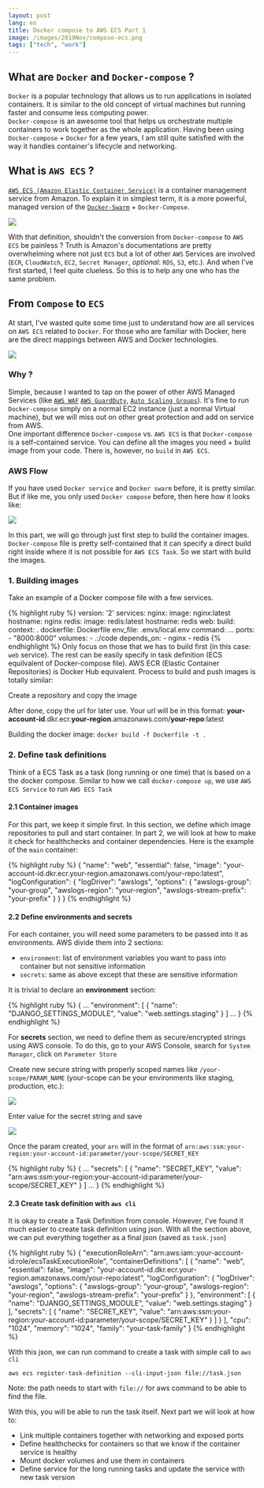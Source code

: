 ```yaml
---
layout: post
lang: en
title: Docker compose to AWS ECS Part 1
image: /images/2019Nov/compose-ecs.png
tags: ["tech", "work"]
---
```


## What are `Docker` and `Docker-compose` ? 

`Docker` is a popular technology that allows us to run applications in isolated containers. 
It is similar to the old concept of virtual machines but running faster and consume less computing power.  
`Docker-compose` is an awesome tool that helps us orchestrate multiple containers to work together as the whole application.
Having been using `Docker-compose` + `Docker` for a few years, I am still quite satisfied with the way it handles container's lifecycle and networking.

## What is `AWS ECS` ?
[`AWS ECS (Amazon Elastic Container Service)`](https://docs.aws.amazon.com/en_pv/AmazonECS/latest/developerguide/Welcome.html) is a container management service from Amazon. To explain it in simplest term, it is a more powerful, managed version of the [`Docker-Swarm`](https://docs.docker.com/engine/swarm/) + `Docker-Compose`. 

<img src="/images/2019Nov/ecs-overview.png" class="img-auto"/>

With that definition, shouldn't the conversion from `Docker-compose` to `AWS ECS` be painless ? Truth is Amazon's documentations are pretty overwhelming where not just `ECS` but a lot of other `AWS` Services are involved (`ECR`, `CloudWatch`, `EC2`, `Secret Manager`,  *optional*: `RDS`, `S3`, etc.). And when I've first started, I feel quite clueless. So this is to help any one who has the same problem.

## From `Compose` to `ECS`
At start, I've wasted quite some time just to understand how are all services on `AWS ECS` related to `Docker`. For those who are familiar with Docker, here are the direct mappings between AWS and Docker technologies.

<img src="/images/2019Nov/docker-vs-aws.png" class="img-auto"/>

### Why ?
Simple, because I wanted to tap on the power of other AWS Managed Services (like [`AWS WAF`](https://aws.amazon.com/waf/) [`AWS GuardDuty`](https://aws.amazon.com/guardduty/), [`Auto Scaling Groups`](https://docs.aws.amazon.com/autoscaling/ec2/userguide/AutoScalingGroup.html)). It's fine to run `Docker-compose` simply on a normal EC2 instance (just a normal Virtual machine), but we will miss out on other great protection and add on service from AWS.  
One important difference `Docker-compose` vs. `AWS ECS` is that `Docker-compose` is a self-contained service. You can define all the images you need + build image from your code. There is, however, no `build` in `AWS ECS`. 
### AWS Flow
If you have used `Docker service` and `Docker swarm` before, it is pretty similar. But if like me, you only used `Docker compose` before, then here how it looks like:

<img src="/images/2019Nov/aws-ecs-flow.png" class="img-auto"/>

In this part, we will go through just first step to build the container images. `Docker-compose` file is pretty self-contained that it can specify a direct build right inside where it is not possible for `AWS ECS Task`. So we start with build the images. 

### 1. Building images
Take an example of a Docker compose file with a few services.

{% highlight ruby %}
version: '2'
services:
    nginx:
        image: nginx:latest
        hostname: nginx
    redis:
        image: redis:latest
        hostname: redis
    web:
        build:
            context: .
            dockerfile: Dockerfile
        env_file: .envs/local.env
        command: ...
        ports:
            - "8000:8000"
       volumes:
        - .:/code
       depends_on:
        - nginx
        - redis
{% endhighlight %}
Only focus on those that we has to build first (in this case: `web` service). 
The rest can be easily specify in task definition (ECS equilvalent of Docker-compose file). AWS ECR (Elastic Container Repositories) is Docker Hub equivalent. Process to build and push images is totally similar: 

Create a repository and copy the image

After done, copy the url for later use. Your url will be in this format: 
**your-account-id**.dkr.ecr.**your-region**.amazonaws.com/**your-repo**:latest

Building the docker image:
`docker build -f Dockerfile -t .`

### 2. Define task definitions
Think of a ECS Task as a task (long running or one time) that is based on a the docker compose. 
Similar to how we call `docker-compose up`, we use `AWS ECS Service` to run `AWS ECS Task`

#### 2.1 Container images
For this part, we keep it simple first. In this section, we define which image repositories to pull and start container.
In part 2, we will look at how to make it check for healthchecks and container dependencies. 
Here is the example of the `main` container:  

{% highlight ruby %}
{
    "name": "web",
    "essential": false,
    "image": "your-account-id.dkr.ecr.your-region.amazonaws.com/your-repo:latest",
    "logConfiguration": {
        "logDriver": "awslogs",
        "options": {
            "awslogs-group": "your-group",
            "awslogs-region": "your-region",
            "awslogs-stream-prefix": "your-prefix"
        }
    }
}
{% endhighlight %}

#### 2.2 Define environments and secrets
For each container, you will need some parameters to be passed into it as environments.
AWS divide them into 2 sections:  

- `environment`: list of environment variables you want to pass into container but not sensitive information
- `secrets`: same as above except that these are sensitive information

It is trivial to declare an **environment** section:

{% highlight ruby %}
{
    ...
    "environment": [
        {
            "name": "DJANGO_SETTINGS_MODULE",
            "value": "web.settings.staging"
        }
    ]
    ...
}
{% endhighlight %}

For **secrets** section, we need to define them as secure/encrypted strings using AWS console. 
To do this, go to your AWS Console, search for `System Manager`, click on `Parameter Store`

Create new secure string with properly scoped names like `/your-scope/PARAM_NAME` (your-scope can be your environments like staging, production, etc.):

<img src="/images/2019Nov/aws-param1.png" class="img-auto"/>

Enter value for the secret string and save  

<img src="/images/2019Nov/aws-param2.png" class="img-auto"/>

Once the param created, your `arn` will in the format of `arn:aws:ssm:your-region:your-account-id:parameter/your-scope/SECRET_KEY`

{% highlight ruby %}
{
    ...
    "secrets": [
        {
            "name": "SECRET_KEY",
            "value": "arn:aws:ssm:your-region:your-account-id:parameter/your-scope/SECRET_KEY"
        }
    ]
    ...
}
{% endhighlight %}

#### 2.3 Create task definition with `aws cli`
It is okay to create a Task Definition from console. 
However, I've found it much easier to create task definition using json. 
With all the section above, we can put everything together as a final json (saved as `task.json`)

{% highlight ruby %}
{
    "executionRoleArn": "arn:aws:iam::your-account-id:role/ecsTaskExecutionRole",
    "containerDefinitions": [
        {
            "name": "web",
            "essential": false,
            "image": "your-account-id.dkr.ecr.your-region.amazonaws.com/your-repo:latest",
            "logConfiguration": {
                "logDriver": "awslogs",
                "options": {
                    "awslogs-group": "your-group",
                    "awslogs-region": "your-region",
                    "awslogs-stream-prefix": "your-prefix"
                }
            },
            "environment": [
                {
                    "name": "DJANGO_SETTINGS_MODULE",
                    "value": "web.settings.staging"
                }
            ],
            "secrets": [
                {
                    "name": "SECRET_KEY",
                    "value": "arn:aws:ssm:your-region:your-account-id:parameter/your-scope/SECRET_KEY"
                }
            ]
        }
    ],
    "cpu": "1024",
    "memory": "1024",
    "family": "your-task-family"
}
{% endhighlight %}

With this json, we can run command to create a task with simple call to `aws cli`  

`aws ecs register-task-definition --cli-input-json file://task.json`

Note: the path needs to start with `file://` for aws command to be able to find the file.


With this, you will be able to run the task itself. Next part we will look at how to:  
- Link multiple containers together with networking and exposed ports
- Define healthchecks for containers so that we know if the container service is healthy
- Mount docker volumes and use them in containers
- Define service for the long running tasks and update the service with new task version